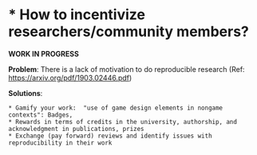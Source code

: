 # * How to incentivize researchers/community members?

**WORK IN PROGRESS**

**Problem**: There is a lack of motivation to do reproducible research (Ref: https://arxiv.org/pdf/1903.02446.pdf)

**Solutions**:

	* Gamify your work:  "use of game design elements in nongame contexts": Badges, 
	* Rewards in terms of credits in the university, authorship, and acknowledgment in publications, prizes
	* Exchange (pay forward) reviews and identify issues with reproducibility in their work
